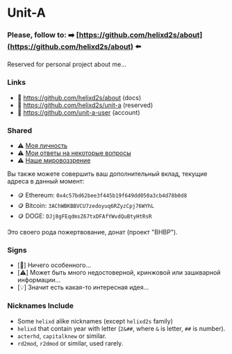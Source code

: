 # Unit-A

### Please, follow to: ➡️ [https://github.com/helixd2s/about](https://github.com/helixd2s/about) ⬅️

  Reserved for personal project about me...

### Links

  - 👑 https://github.com/helixd2s/about (docs)
  - 🥀 https://github.com/helixd2s/unit-a (reserved)
  - 🥀 https://github.com/unit-a-user (account)

### Shared

  - ⚠️ [Моя личность](https://github.com/helixd2s/core/blob/main/docs/unit-a/unit-a-person.md)
  - ⚠️ [Мои ответы на некоторые вопросы](https://github.com/helixd2s/core/blob/main/docs/unit-a/unit-a-interview.md)
  - ⚠️ [Наше мировоззрение](https://github.com/helixd2s/core/blob/main/docs/concept/core.md)

  Вы также можете совершить ваш дополнительный вклад, текущие адреса в данный момент: 

  - 🪙 Ethereum: `0x4c57bd62bee3f445b19f649dd050a3cb4d78b0d8`
  - 🪙 Bitcoin: `3AChWBKBBVCU7zedoyuq6RZyzCpj76WYhL`
  - 🪙 DOGE: `DJj8gFEqdmsZ67txDFAfYWvdQuBtyHtRsR`

  Это своего рода пожертвование, донат (проект "BHBP").

### Signs

  - [🥀] Ничего особенного... 
  - [⚠️] Может быть много недостоверной, кринжовой или зашкварной информации...
  - [💡] Значит есть какая-то интересная идея...

### Nicknames Include

  - Some `helixd` alike nicknames (except `helixd2s` family)
  - `helixd` that contain year with letter (`2&##`, where `&` is letter, `##` is number).
  - `acterhd`, `capitalknew` or similar.
  - `rd2mod`, `r2dmod` or similar, used rarely.
